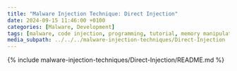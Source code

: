 ```yaml
---
title: "Malware Injection Technique: Direct Injection"
date: 2024-09-15 11:46:00 +0100
categories: [Malware, Development]
tags: [malware, code injection, programming, tutorial, memory manipulation, cybersecurity, shellcode, windows internals, offensive security]
media_subpath: ../../../malware-injection-techniques/Direct-Injection
---
```


{% include malware-injection-techniques/Direct-Injection/README.md %}
